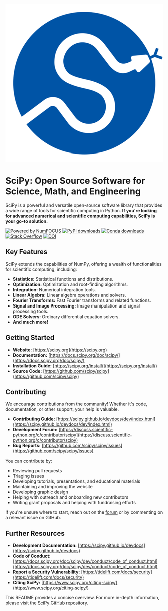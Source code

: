 [![SciPy Logo](https://raw.githubusercontent.com/scipy/scipy/main/doc/source/_static/logo.svg)](https://scipy.org)

# SciPy: Open Source Software for Science, Math, and Engineering

SciPy is a powerful and versatile open-source software library that provides a wide range of tools for scientific computing in Python. **If you're looking for advanced numerical and scientific computing capabilities, SciPy is your go-to solution.**

[![Powered by NumFOCUS](https://img.shields.io/badge/powered%20by-NumFOCUS-orange.svg?style=flat&colorA=E1523D&colorB=007D8A)](https://numfocus.org)
[![PyPI downloads](https://img.shields.io/pypi/dm/scipy.svg?label=Pypi%20downloads)](https://pypi.org/project/scipy/)
[![Conda downloads](https://img.shields.io/conda/dn/conda-forge/scipy.svg?label=Conda%20downloads)](https://anaconda.org/conda-forge/scipy)
[![Stack Overflow](https://img.shields.io/badge/stackoverflow-Ask%20questions-blue.svg)](https://stackoverflow.com/questions/tagged/scipy)
[![DOI](https://img.shields.io/badge/DOI-10.1038%2Fs41592--019--0686--2-blue.svg)](https://www.nature.com/articles/s41592-019-0686-2)

## Key Features

SciPy extends the capabilities of NumPy, offering a wealth of functionalities for scientific computing, including:

*   **Statistics:** Statistical functions and distributions.
*   **Optimization:** Optimization and root-finding algorithms.
*   **Integration:** Numerical integration tools.
*   **Linear Algebra:** Linear algebra operations and solvers.
*   **Fourier Transforms:** Fast Fourier transforms and related functions.
*   **Signal and Image Processing:** Image manipulation and signal processing tools.
*   **ODE Solvers:** Ordinary differential equation solvers.
*   **And much more!**

## Getting Started

*   **Website:** [https://scipy.org](https://scipy.org)
*   **Documentation:** [https://docs.scipy.org/doc/scipy/](https://docs.scipy.org/doc/scipy/)
*   **Installation Guide:** [https://scipy.org/install/](https://scipy.org/install/)
*   **Source Code:** [https://github.com/scipy/scipy](https://github.com/scipy/scipy)

## Contributing

We encourage contributions from the community! Whether it's code, documentation, or other support, your help is valuable.

*   **Contributing Guide:** [https://scipy.github.io/devdocs/dev/index.html](https://scipy.github.io/devdocs/dev/index.html)
*   **Development Forum:** [https://discuss.scientific-python.org/c/contributor/scipy](https://discuss.scientific-python.org/c/contributor/scipy)
*   **Bug Reports:** [https://github.com/scipy/scipy/issues](https://github.com/scipy/scipy/issues)

You can contribute by:

*   Reviewing pull requests
*   Triaging issues
*   Developing tutorials, presentations, and educational materials
*   Maintaining and improving the website
*   Developing graphic design
*   Helping with outreach and onboarding new contributors
*   Writing grant proposals and helping with fundraising efforts

If you're unsure where to start, reach out on the [forum](https://discuss.scientific-python.org/c/contributor/scipy) or by commenting on a relevant issue on GitHub.

## Further Resources

*   **Development Documentation:** [https://scipy.github.io/devdocs](https://scipy.github.io/devdocs)
*   **Code of Conduct:** [https://docs.scipy.org/doc/scipy/dev/conduct/code_of_conduct.html](https://docs.scipy.org/doc/scipy/dev/conduct/code_of_conduct.html)
*   **Report a Security Vulnerability:** [https://tidelift.com/docs/security](https://tidelift.com/docs/security)
*   **Citing SciPy:** [https://www.scipy.org/citing-scipy/](https://www.scipy.org/citing-scipy/)

This README provides a concise overview.  For more in-depth information, please visit the [SciPy GitHub repository](https://github.com/scipy/scipy).
